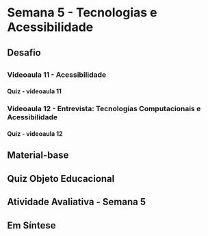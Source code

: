 # Semana 5 - Tecnologias e Acessibilidade

## Desafio

## 
### Videoaula 11 - Acessibilidade
#### Quiz - videoaula 11
### Videoaula 12 - Entrevista: Tecnologias Computacionais e Acessibilidade
#### Quiz - videoaula 12

## Material-base

## Quiz Objeto Educacional

## Atividade Avaliativa - Semana 5

## Em Síntese
